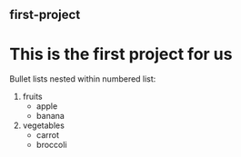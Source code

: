 ## first-project
This is the first project for us
=======

Bullet lists nested within numbered list:

  1. fruits
     * apple
     * banana
  2. vegetables
     - carrot
     - broccoli
